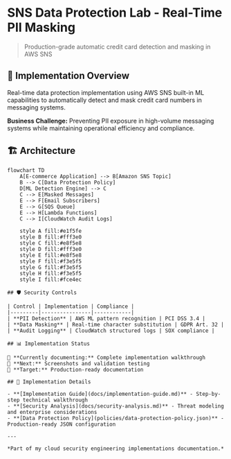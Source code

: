 # SNS Data Protection Lab - Real-Time PII Masking

> Production-grade automatic credit card detection and masking in AWS SNS

## 🎯 Implementation Overview

Real-time data protection implementation using AWS SNS built-in ML capabilities to automatically detect and mask credit card numbers in messaging systems.

**Business Challenge:** Preventing PII exposure in high-volume messaging systems while maintaining operational efficiency and compliance.

## 🏗️ Architecture

```mermaid
flowchart TD
    A[E-commerce Application] --> B[Amazon SNS Topic]
    B --> C[Data Protection Policy]
    D[ML Detection Engine] --> C
    C --> E[Masked Messages]
    E --> F[Email Subscribers]
    E --> G[SQS Queue]
    E --> H[Lambda Functions]
    C --> I[CloudWatch Audit Logs]
    
    style A fill:#e1f5fe
    style B fill:#fff3e0
    style C fill:#e8f5e8
    style D fill:#fff3e0
    style E fill:#e8f5e8
    style F fill:#f3e5f5
    style G fill:#f3e5f5
    style H fill:#f3e5f5
    style I fill:#fce4ec

## 🛡️ Security Controls

| Control | Implementation | Compliance |
|---------|----------------|------------|
| **PII Detection** | AWS ML pattern recognition | PCI DSS 3.4 |
| **Data Masking** | Real-time character substitution | GDPR Art. 32 |
| **Audit Logging** | CloudWatch structured logs | SOX compliance |

## 📊 Implementation Status

🔄 **Currently documenting:** Complete implementation walkthrough  
📅 **Next:** Screenshots and validation testing  
🎯 **Target:** Production-ready documentation

## 🔗 Implementation Details

- **[Implementation Guide](docs/implementation-guide.md)** - Step-by-step technical walkthrough
- **[Security Analysis](docs/security-analysis.md)** - Threat modeling and enterprise considerations  
- **[Data Protection Policy](policies/data-protection-policy.json)** - Production-ready JSON configuration

---

*Part of my cloud security engineering implementations documentation.*
